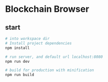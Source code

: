 # Blockchain Browser

## start

``` bash
# into workspace dir
# Install project dependencies
npm install

# run server, and default url localhost:8080 
npm run dev

# build for production with minification
npm run build

```
